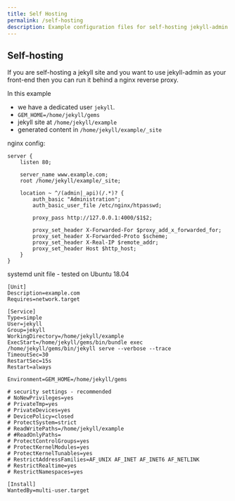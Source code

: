 ```yaml
---
title: Self Hosting
permalink: /self-hosting
description: Example configuration files for self-hosting jekyll-admin
---
```


## Self-hosting

If you are self-hosting a jekyll site and you want to use jekyll-admin as your front-end
then you can run it behind a nginx reverse proxy.

In this example 
- we have a dedicated user `jekyll`. 
- `GEM_HOME=/home/jekyll/gems`
- jekyll site at `/home/jekyll/example`
- generated content in `/home/jekyll/example/_site`

nginx config:

```nginx
server {
    listen 80;

    server_name www.example.com;
    root /home/jekyll/example/_site;

    location ~ ^/(admin|_api)(/.*)? {
        auth_basic "Administration";
        auth_basic_user_file /etc/nginx/htpasswd;

        proxy_pass http://127.0.0.1:4000/$1$2;

        proxy_set_header X-Forwarded-For $proxy_add_x_forwarded_for;
        proxy_set_header X-Forwarded-Proto $scheme;
        proxy_set_header X-Real-IP $remote_addr;
        proxy_set_header Host $http_host;
    }
}
```

systemd unit file - tested on Ubuntu 18.04

```
[Unit]
Description=example.com
Requires=network.target

[Service]
Type=simple
User=jekyll
Group=jekyll
WorkingDirectory=/home/jekyll/example
ExecStart=/home/jekyll/gems/bin/bundle exec /home/jekyll/gems/bin/jekyll serve --verbose --trace
TimeoutSec=30
RestartSec=15s
Restart=always

Environment=GEM_HOME=/home/jekyll/gems

# security settings - recommended
# NoNewPrivileges=yes
# PrivateTmp=yes
# PrivateDevices=yes
# DevicePolicy=closed
# ProtectSystem=strict
# ReadWritePaths=/home/jekyll/example
# #ReadOnlyPaths=
# ProtectControlGroups=yes
# ProtectKernelModules=yes
# ProtectKernelTunables=yes
# RestrictAddressFamilies=AF_UNIX AF_INET AF_INET6 AF_NETLINK
# RestrictRealtime=yes
# RestrictNamespaces=yes

[Install]
WantedBy=multi-user.target
```

